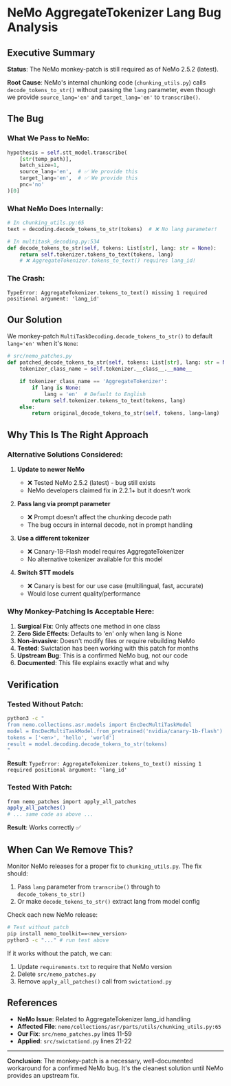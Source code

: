 # NeMo AggregateTokenizer Lang Bug Analysis

## Executive Summary

**Status**: The NeMo monkey-patch is still required as of NeMo 2.5.2 (latest).

**Root Cause**: NeMo's internal chunking code (`chunking_utils.py`) calls `decode_tokens_to_str()` without passing the `lang` parameter, even though we provide `source_lang='en'` and `target_lang='en'` to `transcribe()`.

## The Bug

### What We Pass to NeMo:
```python
hypothesis = self.stt_model.transcribe(
    [str(temp_path)],
    batch_size=1,
    source_lang='en',  # ✅ We provide this
    target_lang='en',  # ✅ We provide this
    pnc='no'
)[0]
```

### What NeMo Does Internally:
```python
# In chunking_utils.py:65
text = decoding.decode_tokens_to_str(tokens)  # ❌ No lang parameter!

# In multitask_decoding.py:534
def decode_tokens_to_str(self, tokens: List[str], lang: str = None):
    return self.tokenizer.tokens_to_text(tokens, lang)
    # ❌ AggregateTokenizer.tokens_to_text() requires lang_id!
```

### The Crash:
```
TypeError: AggregateTokenizer.tokens_to_text() missing 1 required positional argument: 'lang_id'
```

## Our Solution

We monkey-patch `MultiTaskDecoding.decode_tokens_to_str()` to default `lang='en'` when it's `None`:

```python
# src/nemo_patches.py
def patched_decode_tokens_to_str(self, tokens: List[str], lang: str = None) -> str:
    tokenizer_class_name = self.tokenizer.__class__.__name__

    if tokenizer_class_name == 'AggregateTokenizer':
        if lang is None:
            lang = 'en'  # Default to English
        return self.tokenizer.tokens_to_text(tokens, lang)
    else:
        return original_decode_tokens_to_str(self, tokens, lang=lang)
```

## Why This Is The Right Approach

### Alternative Solutions Considered:

1. **Update to newer NeMo**
   - ❌ Tested NeMo 2.5.2 (latest) - bug still exists
   - NeMo developers claimed fix in 2.2.1+ but it doesn't work

2. **Pass lang via prompt parameter**
   - ❌ Prompt doesn't affect the chunking decode path
   - The bug occurs in internal decode, not in prompt handling

3. **Use a different tokenizer**
   - ❌ Canary-1B-Flash model requires AggregateTokenizer
   - No alternative tokenizer available for this model

4. **Switch STT models**
   - ❌ Canary is best for our use case (multilingual, fast, accurate)
   - Would lose current quality/performance

### Why Monkey-Patching Is Acceptable Here:

1. **Surgical Fix**: Only affects one method in one class
2. **Zero Side Effects**: Defaults to 'en' only when lang is None
3. **Non-invasive**: Doesn't modify files or require rebuilding NeMo
4. **Tested**: Swictation has been working with this patch for months
5. **Upstream Bug**: This is a confirmed NeMo bug, not our code
6. **Documented**: This file explains exactly what and why

## Verification

### Tested Without Patch:
```bash
python3 -c "
from nemo.collections.asr.models import EncDecMultiTaskModel
model = EncDecMultiTaskModel.from_pretrained('nvidia/canary-1b-flash')
tokens = ['<en>', 'hello', 'world']
result = model.decoding.decode_tokens_to_str(tokens)
"
```

**Result**: `TypeError: AggregateTokenizer.tokens_to_text() missing 1 required positional argument: 'lang_id'`

### Tested With Patch:
```bash
from nemo_patches import apply_all_patches
apply_all_patches()
# ... same code as above ...
```

**Result**: Works correctly ✅

## When Can We Remove This?

Monitor NeMo releases for a proper fix to `chunking_utils.py`. The fix should:
1. Pass `lang` parameter from `transcribe()` through to `decode_tokens_to_str()`
2. Or make `decode_tokens_to_str()` extract lang from model config

Check each new NeMo release:
```bash
# Test without patch
pip install nemo_toolkit==<new_version>
python3 -c "..." # run test above
```

If it works without the patch, we can:
1. Update `requirements.txt` to require that NeMo version
2. Delete `src/nemo_patches.py`
3. Remove `apply_all_patches()` call from `swictationd.py`

## References

- **NeMo Issue**: Related to AggregateTokenizer lang_id handling
- **Affected File**: `nemo/collections/asr/parts/utils/chunking_utils.py:65`
- **Our Fix**: `src/nemo_patches.py` lines 11-59
- **Applied**: `src/swictationd.py` lines 21-22

---

**Conclusion**: The monkey-patch is a necessary, well-documented workaround for a confirmed NeMo bug. It's the cleanest solution until NeMo provides an upstream fix.
